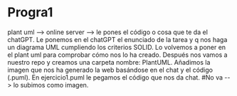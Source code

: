 # Progra1

plant uml --> online server --> le pones el código o cosa que te da el chatGPT. 
Le ponemos en el chatGPT el enunciado de la tarea y q nos haga un diagrama UML cumpliendo los criterios SOLID. 
Lo volvemos a poner en el plant uml para comprobar cómo nos lo ha creado. 
Después nos vamos a nuestro repo y creamos una carpeta nombre: PlantUML. Añadimos la imagen que nos ha generado la web basándose en el chat y el código (.puml). En ejercicio1.puml le pegamos el código que nos da chat. 
#No va --> lo subimos como imagen. 